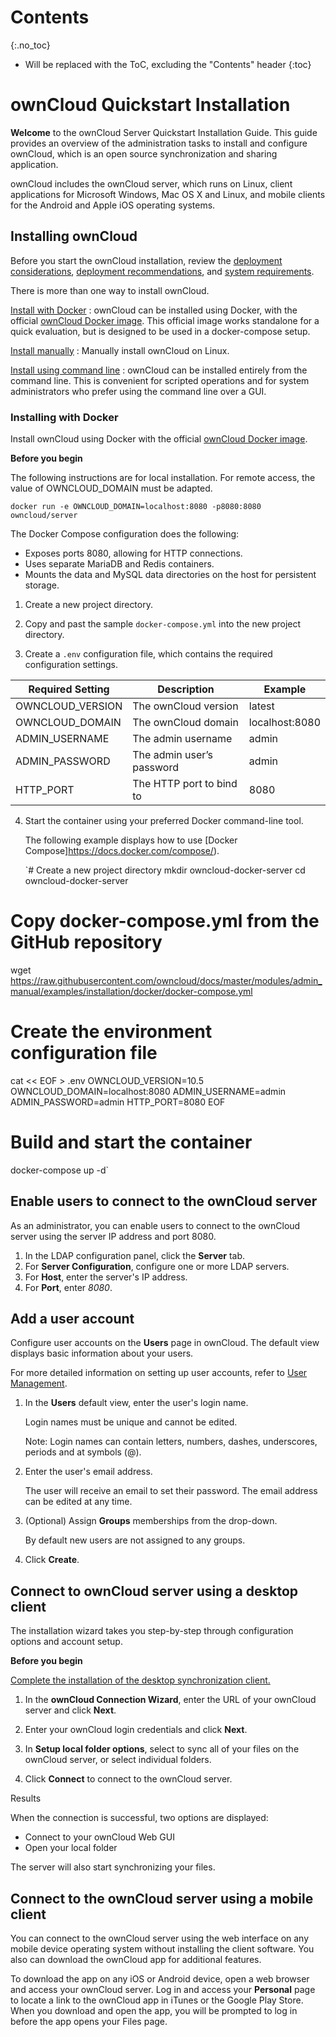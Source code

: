 # Contents
{:.no_toc}

* Will be replaced with the ToC, excluding the "Contents" header
{:toc}

# ownCloud Quickstart Installation

**Welcome** to the ownCloud Server Quickstart Installation Guide. This guide provides an overview
of the administration tasks to install and configure ownCloud, which is an open source
synchronization and sharing application.  

ownCloud includes the ownCloud server, which runs on Linux, client applications for Microsoft
Windows, Mac OS X and Linux, and mobile clients for the Android and Apple iOS operating
systems.

## Installing ownCloud

Before you start the ownCloud installation, review the [deployment considerations](https://doc.owncloud.com/server/10.5/admin_manual/installation/deployment_considerations.html), [deployment
recommendations](https://doc.owncloud.com/server/10.5/admin_manual/installation/deployment_recommendations.html), and [system requirements](https://doc.owncloud.com/server/10.5/admin_manual/installation/system_requirements.html). 

There is more than one way to install ownCloud.

[Install with Docker](https://doc.owncloud.com/server/10.6/admin_manual/installation/docker/)
: ownCloud can be installed using Docker, with the official [ownCloud Docker image](https://hub.docker.com/r/owncloud/server/tags). This official image works standalone for a quick evaluation, but is designed to be used in a docker-compose setup.

[Install manually](https://doc.owncloud.com/server/10.6/admin_manual/installation/manual_installation.html)
: Manually install ownCloud on Linux.

[Install using command line](https://doc.owncloud.com/server/10.6/admin_manual/installation/command_line_installation.html)
: ownCloud can be installed entirely from the command line. This is convenient for scripted operations and for system administrators who prefer using the command line over a GUI.

### Installing with Docker

Install ownCloud using Docker with the official [ownCloud Docker image](https://hub.docker.com/r/owncloud/server/tags).

**Before you begin**

The following instructions are for local installation. For remote access, the value of
OWNCLOUD_DOMAIN must be adapted.

`docker run -e OWNCLOUD_DOMAIN=localhost:8080 -p8080:8080 owncloud/server`

The Docker Compose configuration does the following:

* Exposes ports 8080, allowing for HTTP connections.
* Uses separate MariaDB and Redis containers.
* Mounts the data and MySQL data directories on the host for persistent storage.

1. Create a new project directory.

2. Copy and past the sample `docker-compose.yml` into the new project directory.

3. Create a `.env` configuration file, which contains the required configuration settings.

|Required Setting |Description |Example|
|---|---|---|
|OWNCLOUD_VERSION |The ownCloud version |latest |
|OWNCLOUD_DOMAIN |The ownCloud domain |localhost:8080|
|ADMIN_USERNAME |The admin username |admin|
|ADMIN_PASSWORD |The admin user’s password |admin|
|HTTP_PORT |The HTTP port to bind to |8080|

4. Start the container using your preferred Docker command-line tool.

    The following example displays how to use [Docker Compose]https://docs.docker.com/compose/).
    
    `# Create a new project directory
mkdir owncloud-docker-server
cd owncloud-docker-server
# Copy docker-compose.yml from the GitHub repository
wget
https://raw.githubusercontent.com/owncloud/docs/master/modules/admin_manual/examples/installation/docker/docker-compose.yml
# Create the environment configuration file
cat << EOF > .env
OWNCLOUD_VERSION=10.5
OWNCLOUD_DOMAIN=localhost:8080
ADMIN_USERNAME=admin
ADMIN_PASSWORD=admin
HTTP_PORT=8080
EOF
# Build and start the container
docker-compose up -d`

## Enable users to connect to the ownCloud server

As an administrator, you can enable users to connect to the ownCloud server using the server IP
address and port 8080.

1. In the LDAP configuration panel, click the **Server** tab.
2. For **Server Configuration**, configure one or more LDAP servers.
3. For **Host**, enter the server's IP address.
4. For **Port**, enter *8080*.

## Add a user account

Configure user accounts on the **Users** page in ownCloud. The default view displays basic
information about your users.

For more detailed information on setting up user accounts, refer to [User Management](https://doc.owncloud.com/server/10.5/admin_manual/configuration/user/user_configuration.html).

1. In the **Users** default view, enter the user's login name.

    Login names must be unique and cannot be edited.

    Note: Login names can contain letters, numbers, dashes, underscores, periods and at symbols (@).

2. Enter the user's email address.

    The user will receive an email to set their password. The email address can be edited at any time.

3. (Optional) Assign **Groups** memberships from the drop-down.

    By default new users are not assigned to any groups.

4. Click **Create**.

## Connect to ownCloud server using a desktop client

The installation wizard takes you step-by-step through configuration options and account setup.

**Before you begin**

[Complete the installation of the desktop synchronization client.](https://doc.owncloud.com/desktop/installing.html)

1. In the **ownCloud Connection Wizard**, enter the URL of your ownCloud server and click **Next**.

2. Enter your ownCloud login credentials and click **Next**.

3. In **Setup local folder options**, select to sync all of your files on the ownCloud server, or select individual folders.

4. Click **Connect** to connect to the ownCloud server.

Results

When the connection is successful, two options are displayed:

* Connect to your ownCloud Web GUI
* Open your local folder

The server will also start synchronizing your files.

## Connect to the ownCloud server using a mobile client

You can connect to the ownCloud server using the web interface on any mobile device operating
system without installing the client software. You also can download the ownCloud app for additional
features.

To download the app on any iOS or Android device, open a web browser and access your ownCloud
server. Log in and access your **Personal** page to locate a link to the ownCloud app in iTunes or
the Google Play Store. When you download and open the app, you will be prompted to log in
before the app opens your Files page.